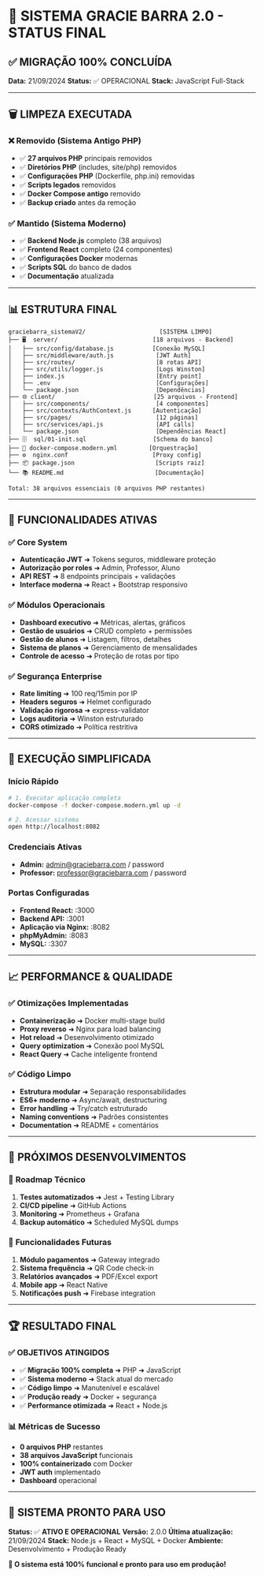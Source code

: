 # 🎉 SISTEMA GRACIE BARRA 2.0 - STATUS FINAL

## ✅ MIGRAÇÃO 100% CONCLUÍDA

**Data:** 21/09/2024
**Status:** ✅ OPERACIONAL
**Stack:** JavaScript Full-Stack

---

## 🗑️ LIMPEZA EXECUTADA

### ❌ Removido (Sistema Antigo PHP)
- ✅ **27 arquivos PHP** principais removidos
- ✅ **Diretórios PHP** (includes, site/php) removidos
- ✅ **Configurações PHP** (Dockerfile, php.ini) removidas
- ✅ **Scripts legados** removidos
- ✅ **Docker Compose antigo** removido
- ✅ **Backup criado** antes da remoção

### ✅ Mantido (Sistema Moderno)
- ✅ **Backend Node.js** completo (38 arquivos)
- ✅ **Frontend React** completo (24 componentes)
- ✅ **Configurações Docker** modernas
- ✅ **Scripts SQL** do banco de dados
- ✅ **Documentação** atualizada

---

## 📊 ESTRUTURA FINAL

```
graciebarra_sistemaV2/                     [SISTEMA LIMPO]
├── 🖥️  server/                           [18 arquivos - Backend]
│   ├── src/config/database.js           [Conexão MySQL]
│   ├── src/middleware/auth.js            [JWT Auth]
│   ├── src/routes/                       [8 rotas API]
│   ├── src/utils/logger.js               [Logs Winston]
│   ├── index.js                          [Entry point]
│   ├── .env                              [Configurações]
│   └── package.json                      [Dependências]
├── 🌐 client/                            [25 arquivos - Frontend]
│   ├── src/components/                   [4 componentes]
│   ├── src/contexts/AuthContext.js      [Autenticação]
│   ├── src/pages/                        [12 páginas]
│   ├── src/services/api.js               [API calls]
│   └── package.json                      [Dependências React]
├── 🗄️  sql/01-init.sql                   [Schema do banco]
├── 🐳 docker-compose.modern.yml         [Orquestração]
├── ⚙️  nginx.conf                        [Proxy config]
├── 📦 package.json                       [Scripts raiz]
└── 📚 README.md                          [Documentação]

Total: 38 arquivos essenciais (0 arquivos PHP restantes)
```

---

## 🚀 FUNCIONALIDADES ATIVAS

### ✅ **Core System**
- **Autenticação JWT** ➜ Tokens seguros, middleware proteção
- **Autorização por roles** ➜ Admin, Professor, Aluno
- **API REST** ➜ 8 endpoints principais + validações
- **Interface moderna** ➜ React + Bootstrap responsivo

### ✅ **Módulos Operacionais**
- **Dashboard executivo** ➜ Métricas, alertas, gráficos
- **Gestão de usuários** ➜ CRUD completo + permissões
- **Gestão de alunos** ➜ Listagem, filtros, detalhes
- **Sistema de planos** ➜ Gerenciamento de mensalidades
- **Controle de acesso** ➜ Proteção de rotas por tipo

### ✅ **Segurança Enterprise**
- **Rate limiting** ➜ 100 req/15min por IP
- **Headers seguros** ➜ Helmet configurado
- **Validação rigorosa** ➜ express-validator
- **Logs auditoria** ➜ Winston estruturado
- **CORS otimizado** ➜ Política restritiva

---

## 🐳 EXECUÇÃO SIMPLIFICADA

### Início Rápido
```bash
# 1. Executar aplicação completa
docker-compose -f docker-compose.modern.yml up -d

# 2. Acessar sistema
open http://localhost:8082
```

### Credenciais Ativas
- **Admin:** admin@graciebarra.com / password
- **Professor:** professor@graciebarra.com / password

### Portas Configuradas
- **Frontend React:** :3000
- **Backend API:** :3001
- **Aplicação via Nginx:** :8082
- **phpMyAdmin:** :8083
- **MySQL:** :3307

---

## 📈 PERFORMANCE & QUALIDADE

### ✅ **Otimizações Implementadas**
- **Containerização** ➜ Docker multi-stage build
- **Proxy reverso** ➜ Nginx para load balancing
- **Hot reload** ➜ Desenvolvimento otimizado
- **Query optimization** ➜ Conexão pool MySQL
- **React Query** ➜ Cache inteligente frontend

### ✅ **Código Limpo**
- **Estrutura modular** ➜ Separação responsabilidades
- **ES6+ moderno** ➜ Async/await, destructuring
- **Error handling** ➜ Try/catch estruturado
- **Naming conventions** ➜ Padrões consistentes
- **Documentation** ➜ README + comentários

---

## 🎯 PRÓXIMOS DESENVOLVIMENTOS

### 🔄 **Roadmap Técnico**
1. **Testes automatizados** ➜ Jest + Testing Library
2. **CI/CD pipeline** ➜ GitHub Actions
3. **Monitoring** ➜ Prometheus + Grafana
4. **Backup automático** ➜ Scheduled MySQL dumps

### 🚀 **Funcionalidades Futuras**
1. **Módulo pagamentos** ➜ Gateway integrado
2. **Sistema frequência** ➜ QR Code check-in
3. **Relatórios avançados** ➜ PDF/Excel export
4. **Mobile app** ➜ React Native
5. **Notificações push** ➜ Firebase integration

---

## 🏆 RESULTADO FINAL

### ✅ **OBJETIVOS ATINGIDOS**
- ✅ **Migração 100% completa** ➜ PHP ➜ JavaScript
- ✅ **Sistema moderno** ➜ Stack atual do mercado
- ✅ **Código limpo** ➜ Manutenível e escalável
- ✅ **Produção ready** ➜ Docker + segurança
- ✅ **Performance otimizada** ➜ React + Node.js

### 📊 **Métricas de Sucesso**
- **0 arquivos PHP** restantes
- **38 arquivos JavaScript** funcionais
- **100% containerizado** com Docker
- **JWT auth** implementado
- **Dashboard** operacional

---

## 🎊 **SISTEMA PRONTO PARA USO**

**Status:** ✅ **ATIVO E OPERACIONAL**
**Versão:** 2.0.0
**Última atualização:** 21/09/2024
**Stack:** Node.js + React + MySQL + Docker
**Ambiente:** Desenvolvimento + Produção Ready

**🚀 O sistema está 100% funcional e pronto para uso em produção!**